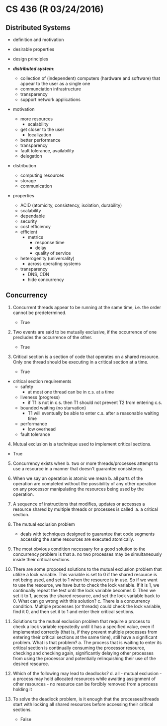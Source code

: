 # CS 436 (R 03/24/2016)

## Distributed Systems

- definition and motivation
- desirable properties
- design principles

- ***distributed system***:
  - collection of (independent) computers (hardware and software) that appear to the user as a single one
  - communciation infrastructure
  - transparency
  - support network applications

- motivation
  - more resources
    - scalability
  - get closer to the user
    - localization
  - better performance
  - transparency
  - fault tolerance, availability
  - delegation

- distribution 
  - computing resources
  - storage
  - communication

- properties
  - ACID (atomicity, consistency, isolation, durability)
  - scalability
  - dependable
  - security
  - cost efficiency
  - efficient
    - metrics
      - response time
      - delay
      - quality of service
  - heterogenity (universality)
    - across operating systems
  - transparency
    - DNS, CDN
    - hide concurrency

## Concurrency

1. Concurrent threads appear to be running at the same time, i.e. the order cannot be predetermined.
    - True

2. Two events are said to be mutually exclusive, if the occurrence of one precludes the occurrence of the other.
    - True

3. Critical section is a section of code that operates on a shared resource. Only one thread should be executing in a critical section at a time.
    - True

- critical section requirements
  - safety
    - at most one thread can be in c.s. at a time
  - liveness (progress)
      - if T1 is not in c.s. then T1 should not prevent T2 from entering c.s.
  - bounded waiting (no starvation)
    - T1 will eventually be able to enter c.s. after a reasonable waiting time
  - performance
    - low overhead
  - fault tolerance

4. Mutual exclusion is a technique used to implement critical sections.
  - True

5. Concurrency exists when
    b. two or more threads/processes attempt to use a resource in a manner that doesn't guarantee consistency.

6. When we say an operation is atomic we mean
    b. all parts of the operation are completed without the possibility of any other operation on any processor manipulating the resources being used by the operation.

7. A sequence of instructions that modifies, updates or accesses a resource shared by multiple threads or processes is called 
    a. a critical section.

8. The mutual exclusion problem
    - deals with techniques designed to guarantee that code segments accessing the same resources are executed atomically.

9. The most obvious condition necessary for a good solution to the concurrency problem is that
    a. no two processes may be simultaneously inside their critical sections.

10. There are some proposed solutions to the mutual exclusion problem that utilize a lock variable. This variable is set to 0 if the shared resource is not being used, and set to 1 when the resource is in use. So if we want to use the resource, we have but to check the lock variable. If it is 1, we continually repeat the test until the lock variable becomes 0. Then we set it to 1, access the shared resource, and set the lock variable back to 0. What can go wrong with this solution?
    c. There is a concurrency condition. Multiple processes (or threads) could check the lock variable, find it 0, and then set it to 1 and enter their critical sections.

11. Solutions to the mutual exclusion problem that require a process to check a lock variable repeatedly until it has a specified value, even if implemented correctly (that is, if they prevent multiple processes from entering their critical sections at the same time), still have a significant problem. What is that problem?
    a. The process that is waiting to enter its critical section is continually consuming the processor resource, checking and checking again, significantly delaying other processes from using the processor and potentially relinquishing their use of the desired resource.

12. Which of the following may lead to deadlocks?
    d. all
        - mutual exclusion
        - a process may hold allocated resources while awaiting assignment of other resources
        - no resource can be forcibly removed from a process holding it

13. To solve the deadlock problem, is it enough that the processes/threads start with locking all shared resources before accessing their critical sections. 
    - False